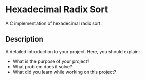 # Hexadecimal Radix Sort

A C implementation of hexadecimal radix sort.

## Description

A detailed introduction to your project. Here, you should explain:
* What is the purpose of your project?
* What problem does it solve?
* What did you learn while working on this project?
